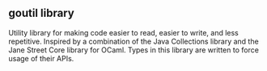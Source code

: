 ## goutil library

Utility library for making code easier to read, easier to write, and less
repetitive. Inspired by a combination of the Java Collections library and the
Jane Street Core library for OCaml. Types in this library are written to force
usage of their APIs.
